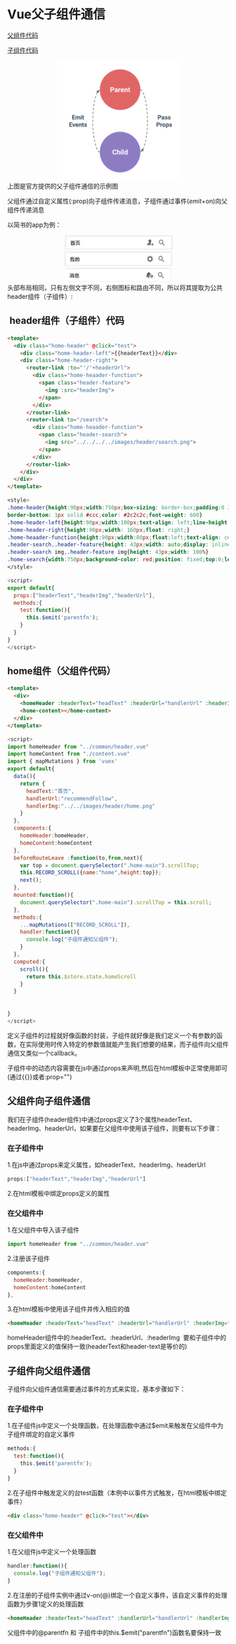 # Vue父子组件通信

[父组件代码](https://github.com/shinhwazt/jianshu/blob/master/src/app/components/home/home.vue)

[子组件代码](https://github.com/shinhwazt/jianshu/blob/master/src/app/components/common/header.vue)

<div style="text-align:center">
  <img src="images/message.png"/>
</div>
上图是官方提供的父子组件通信的示例图 <br />

父组件通过自定义属性(:prop)向子组件传递消息，子组件通过事件($emit+$on)向父组件传递消息<br />

以简书的app为例：<br />

<div style="text-align:center">
  <img src="images/app-home.png"/>
</div>
<div style="text-align:center">
  <img src="images/app-center.png"/>
</div>
<div style="text-align:center">
  <img src="images/app-message.png"/>
</div>
头部布局相同，只有左侧文字不同，右侧图标和路由不同，所以将其提取为公共header组件（子组件）:

##  header组件（子组件）代码

```html
<template>
  <div class="home-header" @click="test">
    <div class="home-header-left">{{headerText}}</div>
    <div class="home-header-right">
      <router-link :to="'/'+headerUrl">
        <div class="home-heaader-function">
          <span class="header-feature">
            <img :src="headerImg">
          </span>
        </div>
      </router-link>
      <router-link to="/search">
        <div class="home-heaader-function">
          <span class="header-search">
            <img src="../../../../images/header/search.png">
          </span>
        </div>
      </router-link>
    </div>
  </div>
</template>
```
```css
<style>
.home-header{height:90px;width:750px;box-sizing: border-box;padding:0 30px;font-size: 35px;position: fixed;top:0;left:50%;margin-left: -375px;background-color: white;z-index: 10;
border-bottom: 1px solid #ccc;color: #2c2c2c;font-weight: 600}
.home-header-left{height:90px;width:100px;text-align: left;line-height: 90px;float: left;}
.home-header-right{height:90px;width: 160px;float: right;}
.home-heaader-function{height:90px;width:80px;float:left;text-align: center;overflow: hidden;}
.header-search,.header-feature{height: 43px;width: auto;display: inline-block;margin-top: 23px}
.header-search img,.header-feature img{height: 43px;width: 100%}
.home-search{width:750px;background-color: red;position: fixed;top:0;left: 0;bottom: 90px;}
</style>
```
```js
<script>
export default{
  props:["headerText","headerImg","headerUrl"],
  methods:{
    test:function(){
      this.$emit('parentfn');
    }
  }
}
</script>
```


## home组件（父组件代码）

```html
<template>
  <div>
    <homeHeader :headerText="headText" :headerUrl="handlerUrl" :headerImg="handlerImg" @parentfn="handler"></homeHeader>
    <home-content></home-content>
  </div>
</template>
```
```js
<script>
import homeHeader from "../common/header.vue"
import homeContent from "./content.vue"
import { mapMutations } from 'vuex'
export default{
  data(){
    return {
      headText:"首页",
      handlerUrl:"recommendFollow",
      handlerImg:"../../images/header/home.png"
    }
  },
  components:{
    homeHeader:homeHeader,
    homeContent:homeContent
  },
  beforeRouteLeave :function(to,from,next){
    var top = document.querySelector(".home-main").scrollTop;
    this.RECORD_SCROLL({name:"home",height:top});
    next();
  },
  mounted:function(){
    document.querySelector(".home-main").scrollTop = this.scroll;
  },
  methods:{
    ...mapMutations(["RECORD_SCROLL"]),
    handler:function(){
      console.log("子组件通知父组件");
    }
  },
  computed:{
    scroll(){
      return this.$store.state.homeScroll
    }
  }


}
</script>
```
定义子组件的过程就好像函数的封装，子组件就好像是我们定义一个有参数的函数，在实际使用时传入特定的参数值就能产生我们想要的结果，而子组件向父组件通信又类似一个callback。<br />

子组件中的动态内容需要在js中通过props来声明,然后在html模板中正常使用即可(通过{{}}或者:prop="")<br />

## 父组件向子组件通信

我们在子组件(header组件)中通过props定义了3个属性headerText、headerImg、headerUrl，如果要在父组件中使用该子组件，则要有以下步骤：<br />

### 在子组件中

1.在js中通过props来定义属性，如headerText、headerImg、headerUrl

```js
props:["headerText","headerImg","headerUrl"]
```

2.在html模板中绑定props定义的属性


### 在父组件中

1.在父组件中导入该子组件

```js
import homeHeader from "../common/header.vue"
```

2.注册该子组件

```js
components:{
  homeHeader:homeHeader,
  homeContent:homeContent
},
```

3.在html模板中使用该子组件并传入相应的值

```html
<homeHeader :headerText="headText" :headerUrl="handlerUrl" :headerImg="handlerImg" @parentfn="handler"></homeHeader>
```
homeHeader组件中的:headerText、:headerUrl、:headerImg  要和子组件中的props里面定义的值保持一致(headerText和header-text是等价的)

## 子组件向父组件通信

子组件向父组件通信需要通过事件的方式来实现，基本步骤如下：<br />

### 在子组件中

1.在子组件js中定义一个处理函数，在处理函数中通过$emit来触发在父组件中为子组件绑定的自定义事件

```js
methods:{
  test:function(){
    this.$emit('parentfn');
  }
}
```

2.在子组件中触发定义的台test函数（本例中以事件方式触发，在html模板中绑定事件）

```html
<div class="home-header" @click="test"></div>
```

### 在父组件中

1.在父组件js中定义一个处理函数

```js
handler:function(){
  console.log("子组件通知父组件");
}
```

2.在注册的子组件实例中通过v-on(@)绑定一个自定义事件，该自定义事件的处理函数为步骤1定义的处理函数

```html
<homeHeader :headerText="headText" :handlerUrl="handlerUrl" :handlerImg="handlerImg" @parentfn="handler"></homeHeader>
```
父组件中的@parentfn 和 子组件中的this.$emit("parentfn")函数名要保持一致


